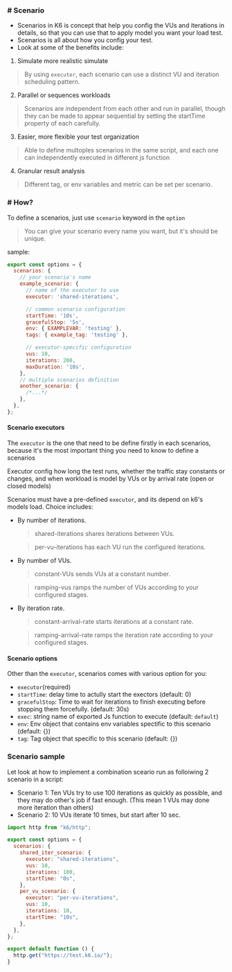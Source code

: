 ### # Scenario
- Scenarios in K6 is concept that help you config the VUs and iterations in details, so that you can use that to apply model you want your load test.
- Scenarios is all about how you config your test.
- Look at some of the benefits include: 
1. Simulate more realistic simulate
> By using `executer`, each scenario can use a distinct VU and iteration scheduling pattern.
2. Parallel or sequences workloads
> Scenarios are independent from each other and run in parallel, though they can be made to appear sequential by setting the startTime property of each carefully.
3. Easier, more flexible your test organization
> Able to define multoples scenarios in the same script, and each one can independently executed in different js function
4. Granular result analysis
> Different tag, or env variables and metric can be set per scenario.

### # How? 
To define a scenarios, just use `scenario` keyword in the `option`
> You can give your scenario every name you want, but it's should be unique.

sample:
```js
export const options = {
  scenarios: {
	// your scenario's name
	example_scenario: {
	  // name of the executor to use
	  executor: 'shared-iterations',

	  // common scenario configuration
	  startTime: '10s',
	  gracefulStop: '5s',
	  env: { EXAMPLEVAR: 'testing' },
	  tags: { example_tag: 'testing' },

	  // executor-specific configuration
	  vus: 10,
	  iterations: 200,
	  maxDuration: '10s',
	},
	// multiple scenarios definition
	another_scenario: {
	  /*...*/
	},
  },
};
```
#### Scenario executors
The `executor` is the one that need to be define firstly in each scenarios, because it's the most important thing you need to know to define a scenarios

Executor config how long the test runs, whether the traffic stay constants or changes, and when workload is model by VUs or by arrival rate (open or closed models)

Scenarios must have a pre-defined `executor`, and its depend on k6's models load. Choice includes: 
- By number of iterations.
	> shared-iterations shares iterations between VUs.
 
	> per-vu-iterations has each VU run the configured iterations.
- By number of VUs.
	> constant-VUs sends VUs at a constant number.

	> ramping-vus ramps the number of VUs according to your configured stages.
- By iteration rate.
	> constant-arrival-rate starts iterations at a constant rate.
	
	> ramping-arrival-rate ramps the iteration rate according to your configured stages.

#### Scenario options
Other than the `executor`, scenarios comes with various option for you:
- `executor`(required)
- `startTime`: delay time to actully start the exectors (default: 0)
- `gracefulStop`: Time to wait for iterations to finish executing before stopping them forcefully. (default: 30s)
- `exec`: string name of exported Js function to execute (default: `default`) 
- `env`: Env object that contains env variables spectific to this scenario	(default: {}) 
- `tag`: Tag object that specific to this scenario (default: {}) 

### Scenario sample 
Let look at how to implement a combination sceario run as folloiwing 2 scenario in a script:
- Scenario 1: Ten VUs try to use 100 iterations as quickly as possible, and they may do other's job if fast enough. (This mean 1 VUs may done more iteration than others)
- Scenario 2: 10 VUs iterate 10 times, but start after 10 sec.

```js 
import http from "k6/http";

export const options = {
  scenarios: {
    shared_iter_scenario: {
      executor: "shared-iterations",
      vus: 10,
      iterations: 100,
      startTime: "0s",
    },
    per_vu_scenario: {
      executor: "per-vu-iterations",
      vus: 10,
      iterations: 10,
      startTime: "10s",
    },
  },
};

export default function () {
  http.get("https://test.k6.io/");
}
```